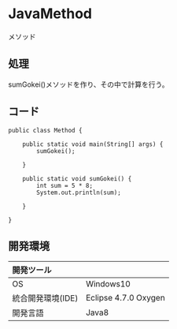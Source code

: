 # JavaMethod
メソッド

## 処理
sumGokei()メソッドを作り、その中で計算を行う。

## コード
```
public class Method {

	public static void main(String[] args) {
		sumGokei();

	}

	public static void sumGokei() {
		int sum = 5 * 8;
		System.out.println(sum);

	}

}
```

## 開発環境
| 開発ツール |  |
|:-|:-|
| OS | Windows10 |
| 統合開発環境(IDE) | Eclipse 4.7.0 Oxygen |
| 開発言語 | Java8 |
